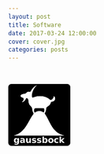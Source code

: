 ```yaml
---
layout: post
title: Software
date: 2017-03-24 12:00:00
cover: cover.jpg
categories: posts
---
```


<br>

[<img src="/images/gaussbock_logo.png" width="25%">](http://benmoews.com/projects.html)
